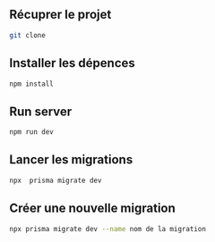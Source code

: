 
## Récuprer le projet

```bash
git clone

```


## Installer les dépences

```bash
npm install

```

## Run server 

```bash
npm run dev

```

## Lancer les migrations

```bash
npx  prisma migrate dev
```


## Créer une nouvelle migration

```bash
npx prisma migrate dev --name nom de la migration
```
